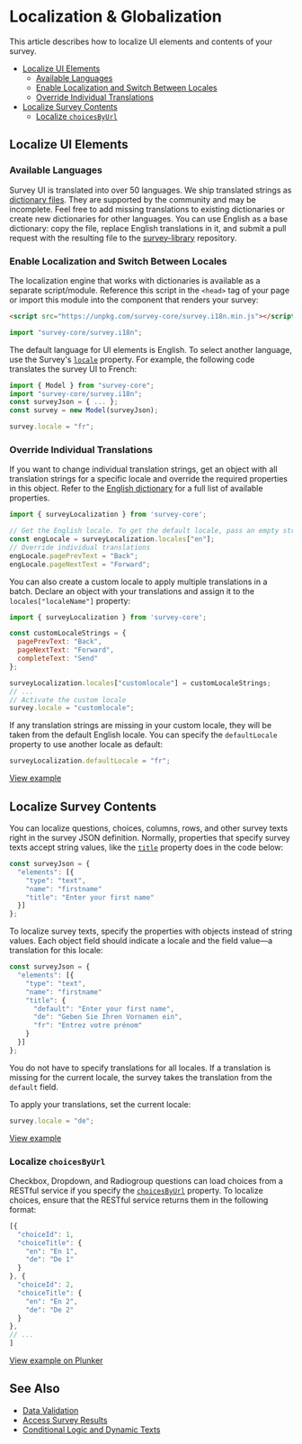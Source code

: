 # Localization & Globalization

This article describes how to localize UI elements and contents of your survey.

- [Localize UI Elements](#localize-ui-elements)
  - [Available Languages](#available-languages)
  - [Enable Localization and Switch Between Locales](#enable-localization-and-switch-between-locales)
  - [Override Individual Translations](#override-individual-translations)
- [Localize Survey Contents](#localize-survey-contents)
  - [Localize `choicesByUrl`](#localize-choicesbyurl)

## Localize UI Elements

### Available Languages

Survey UI is translated into over 50 languages. We ship translated strings as [dictionary files](https://github.com/surveyjs/survey-library/tree/master/src/localization). They are supported by the community and may be incomplete. Feel free to add missing translations to existing dictionaries or create new dictionaries for other languages. You can use English as a base dictionary: copy the file, replace English translations in it, and submit a pull request with the resulting file to the [survey-library](https://github.com/surveyjs/survey-library) repository.

### Enable Localization and Switch Between Locales

The localization engine that works with dictionaries is available as a separate script/module. Reference this script in the `<head>` tag of your page or import this module into the component that renders your survey:

```html
<script src="https://unpkg.com/survey-core/survey.i18n.min.js"></script>
```

```js
import "survey-core/survey.i18n";
```

The default language for UI elements is English. To select another language, use the Survey's [`locale`](https://surveyjs.io/Documentation/Library?id=surveymodel#locale) property. For example, the following code translates the survey UI to French:

```js
import { Model } from "survey-core";
import "survey-core/survey.i18n";
const surveyJson = { ... };
const survey = new Model(surveyJson);

survey.locale = "fr";
```

### Override Individual Translations

If you want to change individual translation strings, get an object with all translation strings for a specific locale and override the required properties in this object. Refer to the [English dictionary](https://github.com/surveyjs/survey-library/blob/master/src/localization/english.ts) for a full list of available properties.

```js
import { surveyLocalization } from 'survey-core';

// Get the English locale. To get the default locale, pass an empty string.
const engLocale = surveyLocalization.locales["en"];
// Override individual translations
engLocale.pagePrevText = "Back";
engLocale.pageNextText = "Forward";
```

You can also create a custom locale to apply multiple translations in a batch. Declare an object with your translations and assign it to the `locales["localeName"]` property:

```js
import { surveyLocalization } from 'survey-core';

const customLocaleStrings = {
  pagePrevText: "Back",
  pageNextText: "Forward",
  completeText: "Send"
};

surveyLocalization.locales["customlocale"] = customLocaleStrings;
// ...
// Activate the custom locale
survey.locale = "customlocale";
```

If any translation strings are missing in your custom locale, they will be taken from the default English locale. You can specify the `defaultLocale` property to use another locale as default:

```js
surveyLocalization.defaultLocale = "fr";
```

[View example](https://surveyjs.io/Examples/Library/survey-localization)

## Localize Survey Contents

You can localize questions, choices, columns, rows, and other survey texts right in the survey JSON definition. Normally, properties that specify survey texts accept string values, like the [`title`](/Documentation/Library?id=Question#title) property does in the code below:

```js
const surveyJson = {
  "elements": [{
    "type": "text",
    "name": "firstname"
    "title": "Enter your first name"
  }]
};
```

To localize survey texts, specify the properties with objects instead of string values. Each object field should indicate a locale and the field value&mdash;a translation for this locale:

```js
const surveyJson = {
  "elements": [{
    "type": "text",
    "name": "firstname"
    "title": {
      "default": "Enter your first name",
      "de": "Geben Sie Ihren Vornamen ein",
      "fr": "Entrez votre prénom"
    }
  }]
};
```

You do not have to specify translations for all locales. If a translation is missing for the current locale, the survey takes the translation from the `default` field.

To apply your translations, set the current locale:

```js
survey.locale = "de";
```

[View example](https://surveyjs.io/Examples/Library/?id=survey-multilanguages)

### Localize `choicesByUrl`

Checkbox, Dropdown, and Radiogroup questions can load choices from a RESTful service if you specify the [`choicesByUrl`](/Documentation/Library?id=QuestionSelectBase#choicesByUrl) property. To localize choices, ensure that the RESTful service returns them in the following format:

```js
[{
  "choiceId": 1,
  "choiceTitle": {
    "en": "En 1",
    "de": "De 1"
  }
}, {
  "choiceId": 2,
  "choiceTitle": {
    "en": "En 2",
    "de": "De 2"
  }
},
// ...
]
```

[View example on Plunker](https://plnkr.co/edit/vefTbkOtrY1mVS6D)

## See Also

- [Data Validation](/Documentation/Library?id=data-validation)
- [Access Survey Results](/Documentation/Library?id=handle-survey-results-access)
- [Conditional Logic and Dynamic Texts](/Documentation/Library?id=design-survey-conditional-logic)